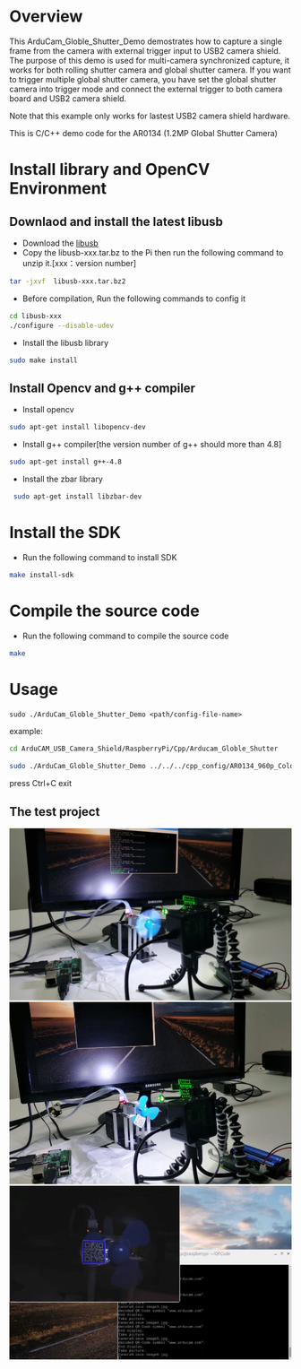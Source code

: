 # Overview
This ArduCam_Globle_Shutter_Demo demostrates how to capture a single frame from the camera with external trigger input to USB2 camera shield.
The purpose of this demo is used for multi-camera synchronized capture, it works for both rolling shutter camera and global shutter camera. 
If you want to trigger multiple global shutter camera, you have set the global shutter camera into trigger mode and connect the external trigger to both camera board and USB2 camera shield.

Note that this example only works for lastest USB2 camera shield hardware.

This is C/C++ demo code for the AR0134 (1.2MP Global Shutter Camera)
 
# Install library and OpenCV Environment
## Downlaod and install the latest libusb 
- Download the [libusb](https://sourceforge.net/projects/libusb/files/libusb-1.0/) 
- Copy the libusb-xxx.tar.bz to the Pi then run the following command to unzip it.[xxx：version number]
```Bash
tar -jxvf  libusb-xxx.tar.bz2  
```
- Before compilation, Run the following commands to config it  
```Bash
cd libusb-xxx 
./configure --disable-udev
```
- Install the libusb library 
```Bash
sudo make install
```
## Install Opencv and g++ compiler
- Install opencv
```Bash
sudo apt-get install libopencv-dev
```
- Install g++ compiler[the version number of g++ should more than 4.8]
```Bash 
sudo apt-get install g++-4.8
```
- Install the zbar library
```Bash
 sudo apt-get install libzbar-dev
```

# Install the SDK
- Run the following command to install SDK
```Bash
make install-sdk
```
# Compile the source code
- Run the following command to compile the source code 
```Bash
make
```
# Usage
 `sudo ./ArduCam_Globle_Shutter_Demo <path/config-file-name>`	
 
 example:
 ```bash
 cd ArduCAM_USB_Camera_Shield/RaspberryPi/Cpp/Arducam_Globle_Shutter
 ```
 ```bash
 sudo ./ArduCam_Globle_Shutter_Demo ../../../cpp_config/AR0134_960p_Color.yml
 ```
 press Ctrl+C exit
 
 ## The test project
 ![Alt text]( https://github.com/ArduCAM/ArduCAM_USB_Camera_Shield/blob/master/Data/Arducam_Globle_Shutter_Shoow1.png)
 ![Alt text]( https://github.com/ArduCAM/ArduCAM_USB_Camera_Shield/blob/master/Data/Arducam_Globle_Shutter_Shoow2.png)
 ![Alt text]( https://github.com/ArduCAM/ArduCAM_USB_Camera_Shield/blob/master/Data/Arducam_Globle_Shutter_Shoow3.png)
 
 

 

